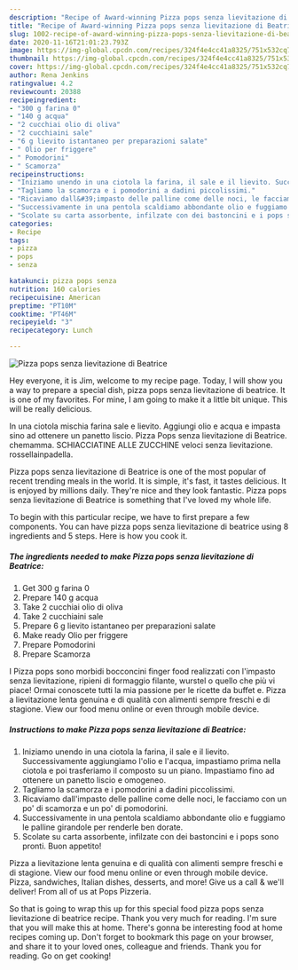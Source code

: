 ```yaml
---
description: "Recipe of Award-winning Pizza pops senza lievitazione di Beatrice"
title: "Recipe of Award-winning Pizza pops senza lievitazione di Beatrice"
slug: 1002-recipe-of-award-winning-pizza-pops-senza-lievitazione-di-beatrice
date: 2020-11-16T21:01:23.793Z
image: https://img-global.cpcdn.com/recipes/324f4e4cc41a8325/751x532cq70/pizza-pops-senza-lievitazione-di-beatrice-recipe-main-photo.jpg
thumbnail: https://img-global.cpcdn.com/recipes/324f4e4cc41a8325/751x532cq70/pizza-pops-senza-lievitazione-di-beatrice-recipe-main-photo.jpg
cover: https://img-global.cpcdn.com/recipes/324f4e4cc41a8325/751x532cq70/pizza-pops-senza-lievitazione-di-beatrice-recipe-main-photo.jpg
author: Rena Jenkins
ratingvalue: 4.2
reviewcount: 20388
recipeingredient:
- "300 g farina 0"
- "140 g acqua"
- "2 cucchiai olio di oliva"
- "2 cucchiaini sale"
- "6 g lievito istantaneo per preparazioni salate"
- " Olio per friggere"
- " Pomodorini"
- " Scamorza"
recipeinstructions:
- "Iniziamo unendo in una ciotola la farina, il sale e il lievito. Successivamente aggiungiamo l&#39;olio e l&#39;acqua, impastiamo prima nella ciotola e poi trasferiamo il composto su un piano. Impastiamo fino ad ottenere un panetto liscio e omogeneo."
- "Tagliamo la scamorza e i pomodorini a dadini piccolissimi."
- "Ricaviamo dall&#39;impasto delle palline come delle noci, le facciamo con un po&#39; di scamorza e un po&#39; di pomodorini."
- "Successivamente in una pentola scaldiamo abbondante olio e fuggiamo le palline girandole per renderle ben dorate."
- "Scolate su carta assorbente, infilzate con dei bastoncini e i pops sono pronti. Buon appetito!"
categories:
- Recipe
tags:
- pizza
- pops
- senza

katakunci: pizza pops senza 
nutrition: 160 calories
recipecuisine: American
preptime: "PT10M"
cooktime: "PT46M"
recipeyield: "3"
recipecategory: Lunch

---
```



![Pizza pops senza lievitazione di Beatrice](https://img-global.cpcdn.com/recipes/324f4e4cc41a8325/751x532cq70/pizza-pops-senza-lievitazione-di-beatrice-recipe-main-photo.jpg)

Hey everyone, it is Jim, welcome to my recipe page. Today, I will show you a way to prepare a special dish, pizza pops senza lievitazione di beatrice. It is one of my favorites. For mine, I am going to make it a little bit unique. This will be really delicious.

In una ciotola mischia farina sale e lievito. Aggiungi olio e acqua e impasta sino ad ottenere un panetto liscio. Pizza Pops senza lievitazione di Beatrice. chemamma. SCHIACCIATINE ALLE ZUCCHINE veloci senza lievitazione. rossellainpadella.

Pizza pops senza lievitazione di Beatrice is one of the most popular of recent trending meals in the world. It is simple, it's fast, it tastes delicious. It is enjoyed by millions daily. They're nice and they look fantastic. Pizza pops senza lievitazione di Beatrice is something that I've loved my whole life.


To begin with this particular recipe, we have to first prepare a few components. You can have pizza pops senza lievitazione di beatrice using 8 ingredients and 5 steps. Here is how you cook it.

<!--inarticleads1-->

##### The ingredients needed to make Pizza pops senza lievitazione di Beatrice:

1. Get 300 g farina 0
1. Prepare 140 g acqua
1. Take 2 cucchiai olio di oliva
1. Take 2 cucchiaini sale
1. Prepare 6 g lievito istantaneo per preparazioni salate
1. Make ready  Olio per friggere
1. Prepare  Pomodorini
1. Prepare  Scamorza


I Pizza pops sono morbidi bocconcini finger food realizzati con l&#39;impasto senza lievitazione, ripieni di formaggio filante, wurstel o quello che più vi piace! Ormai conoscete tutti la mia passione per le ricette da buffet e. Pizza a lievitazione lenta genuina e di qualità con alimenti sempre freschi e di stagione. View our food menu online or even through mobile device. 

<!--inarticleads2-->

##### Instructions to make Pizza pops senza lievitazione di Beatrice:

1. Iniziamo unendo in una ciotola la farina, il sale e il lievito. Successivamente aggiungiamo l&#39;olio e l&#39;acqua, impastiamo prima nella ciotola e poi trasferiamo il composto su un piano. Impastiamo fino ad ottenere un panetto liscio e omogeneo.
1. Tagliamo la scamorza e i pomodorini a dadini piccolissimi.
1. Ricaviamo dall&#39;impasto delle palline come delle noci, le facciamo con un po&#39; di scamorza e un po&#39; di pomodorini.
1. Successivamente in una pentola scaldiamo abbondante olio e fuggiamo le palline girandole per renderle ben dorate.
1. Scolate su carta assorbente, infilzate con dei bastoncini e i pops sono pronti. Buon appetito!


Pizza a lievitazione lenta genuina e di qualità con alimenti sempre freschi e di stagione. View our food menu online or even through mobile device. Pizza, sandwiches, Italian dishes, desserts, and more! Give us a call &amp; we&#39;ll deliver! From all of us at Pops Pizzeria. 

So that is going to wrap this up for this special food pizza pops senza lievitazione di beatrice recipe. Thank you very much for reading. I'm sure that you will make this at home. There's gonna be interesting food at home recipes coming up. Don't forget to bookmark this page on your browser, and share it to your loved ones, colleague and friends. Thank you for reading. Go on get cooking!

